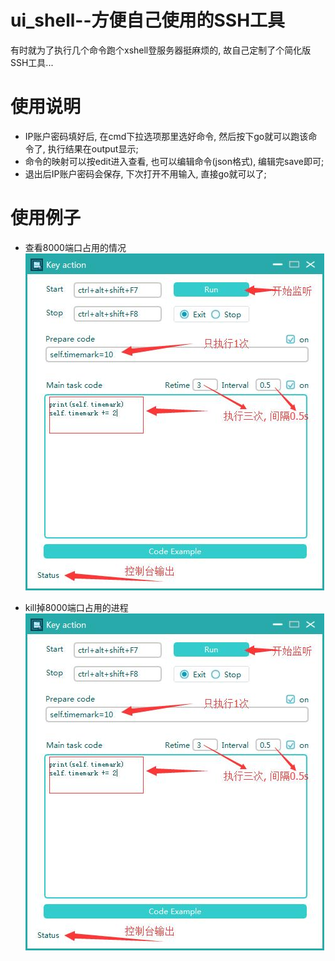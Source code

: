 # ui_shell--方便自己使用的SSH工具
有时就为了执行几个命令跑个xshell登服务器挺麻烦的, 故自己定制了个简化版SSH工具...

# 使用说明
* IP账户密码填好后, 在cmd下拉选项那里选好命令, 然后按下go就可以跑该命令了, 执行结果在output显示;
* 命令的映射可以按edit进入查看, 也可以编辑命令(json格式), 编辑完save即可;
* 退出后IP账户密码会保存, 下次打开不用输入, 直接go就可以了;

# 使用例子
* 查看8000端口占用的情况
<img src="https://github.com/shuoGG1239/keyaction/blob/master/readme_img/example1.jpg" alt="example"><br>

* kill掉8000端口占用的进程
<img src="https://github.com/shuoGG1239/keyaction/blob/master/readme_img/example1.jpg" alt="example"><br>

